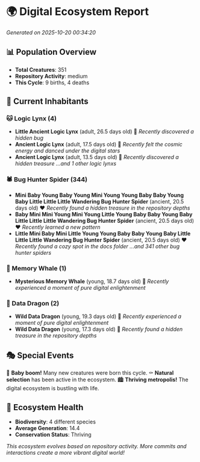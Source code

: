# 🌍 Digital Ecosystem Report
*Generated on 2025-10-20 00:34:20*

## 📊 Population Overview
- **Total Creatures**: 351
- **Repository Activity**: medium
- **This Cycle**: 9 births, 4 deaths

## 👥 Current Inhabitants

### 🐱 Logic Lynx (4)
- **Little Ancient Logic Lynx** (adult, 26.5 days old) 💛
  *Recently discovered a hidden bug*
- **Ancient Logic Lynx** (adult, 17.5 days old) 💛
  *Recently felt the cosmic energy and danced under the digital stars*
- **Ancient Logic Lynx** (adult, 13.5 days old) 💛
  *Recently discovered a hidden treasure*
  *...and 1 other logic lynxs*

### 🕷️ Bug Hunter Spider (344)
- **Mini Baby Young Baby Young Mini Young Young Baby Baby Young Baby Little Little Little Wandering Bug Hunter Spider** (ancient, 20.5 days old) ❤️
  *Recently found a hidden treasure in the repository depths*
- **Baby Mini Mini Young Mini Young Little Young Baby Baby Young Baby Little Little Little Wandering Bug Hunter Spider** (ancient, 20.5 days old) ❤️
  *Recently learned a new pattern*
- **Little Mini Baby Mini Little Young Young Baby Baby Young Baby Little Little Little Wandering Bug Hunter Spider** (ancient, 20.5 days old) ❤️
  *Recently found a cozy spot in the docs folder*
  *...and 341 other bug hunter spiders*

### 🐋 Memory Whale (1)
- **Mysterious Memory Whale** (young, 18.7 days old) 💛
  *Recently experienced a moment of pure digital enlightenment*

### 🐉 Data Dragon (2)
- **Wild Data Dragon** (young, 19.3 days old) 💚
  *Recently experienced a moment of pure digital enlightenment*
- **Wild Data Dragon** (young, 17.3 days old) 💚
  *Recently found a hidden treasure in the repository depths*

## 🎭 Special Events

🎉 **Baby boom!** Many new creatures were born this cycle.
⚰️ **Natural selection** has been active in the ecosystem.
🏙️ **Thriving metropolis!** The digital ecosystem is bustling with life.

## 🔬 Ecosystem Health
- **Biodiversity**: 4 different species
- **Average Generation**: 14.4
- **Conservation Status**: Thriving

*This ecosystem evolves based on repository activity. More commits and interactions create a more vibrant digital world!*